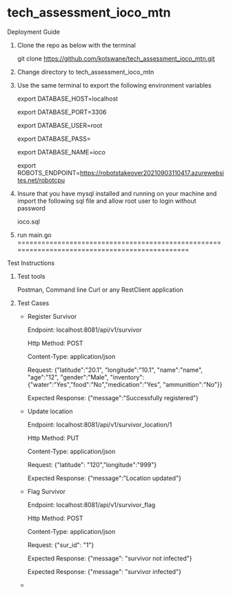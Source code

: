 # tech_assessment_ioco_mtn

Deployment Guide

1) Clone the repo as below with the terminal

   git clone https://github.com/kotswane/tech_assessment_ioco_mtn.git

2) Change directory to tech_assessment_ioco_mtn

3) Use the same terminal to export the following environment variables
	
	export DATABASE_HOST=localhost
	
	export DATABASE_PORT=3306
	
	export DATABASE_USER=root
	
	export DATABASE_PASS=
	
	export DATABASE_NAME=ioco
	
	export ROBOTS_ENDPOINT=https://robotstakeover20210903110417.azurewebsites.net/robotcpu

3) Insure that you have mysql installed and running on your machine and import the following sql file and allow root user to login without password

   ioco.sql

4) run main.go
==============================================================================================

Test Instructions

1) Test tools

   Postman, Command line Curl or any RestClient application

2) Test Cases

   - Register Survivor

     Endpoint: localhost:8081/api/v1/survivor

     Http Method: POST

     Content-Type: application/json

     Request: {"latitude":"20.1", "longitude":"10.1", "name":"name", "age":"12", "gender":"Male", "inventory": {"water":"Yes","food":"No","medication":"Yes", "ammunition":"No"}}

     Expected Response: {"message":"Successfully registered"}

   - Update location

     Endpoint: localhost:8081/api/v1/survivor_location/1

     Http Method: PUT

     Content-Type: application/json

     Request: {"latitude": "120","longitude":"999"}

     Expected Response: {"message":"Location updated"}

   - Flag Survivor 

     Endpoint: localhost:8081/api/v1/survivor_flag

     Http Method: POST

     Content-Type: application/json

     Request: {"sur_id": "1"}

     Expected Response: {"message": "survivor not infected"}

     Expected Response: {"message": "survivor infected"}
     
   -

